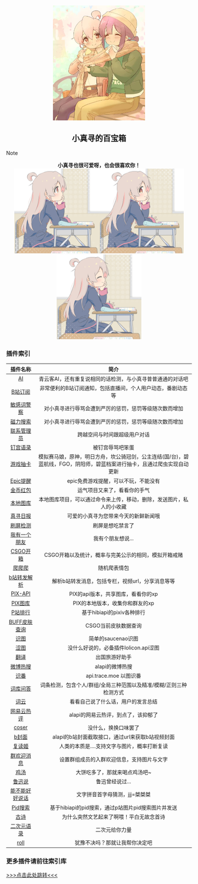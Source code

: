 
<div align=center>

<img width="250" height="312" src="https://github.com/zhenxun-org/zhenxun_bot_plugins/blob/main/docs_image/tt.jpg"/>

## 小真寻的百宝箱

</div>

> [!NOTE]
>
> <div align="center"><b>小真寻也很可爱呀，也会很喜欢你！</b></div>
>
> <div align="center"><img width="230" height="230" src="https://github.com/zhenxun-org/zhenxun_bot_plugins/blob/main/docs_image/tt3.png"/><img width="230" height="230" src="https://github.com/zhenxun-org/zhenxun_bot_plugins/blob/main/docs_image/tt1.png"/><img width="230" height="230" src="https://github.com/zhenxun-org/zhenxun_bot_plugins/blob/main/docs_image/tt2.png"/></div>

### 插件索引

| 插件名称 | 简介 |
| :---: | :---: |
|[AI](https://github.com/zhenxun-org/zhenxun_bot_plugins/tree/main/plugins/ai) | 青云客AI，还有重复说相同的话检测，与小真寻普普通通的对话吧 |
|[B站订阅](https://github.com/zhenxun-org/zhenxun_bot_plugins/tree/main/plugins/bilibili_sub)|非常便利的B站订阅通知，包括直播间，个人用户动态，番剧动态等|
|[敏感词警察](https://github.com/zhenxun-org/zhenxun_bot_plugins/tree/main/plugins/black_word)|对小真寻进行辱骂会遭到严厉的惩罚，惩罚等级随次数而增加|
|[磁力搜索](https://github.com/zhenxun-org/zhenxun_bot_plugins/tree/main/plugins/bt)|对小真寻进行辱骂会遭到严厉的惩罚，惩罚等级随次数而增加|
|[联系管理员](https://github.com/zhenxun-org/zhenxun_bot_plugins/tree/main/plugins/dialogue)|跨越空间与时间跟超级用户对话|
|[钉宫语录](https://github.com/zhenxun-org/zhenxun_bot_plugins/tree/main/plugins/dinggong)|被钉宫辱骂吧笨蛋|
|[游戏抽卡](https://github.com/zhenxun-org/zhenxun_bot_plugins/tree/main/plugins/draw_card)|模拟赛马娘，原神，明日方舟，坎公骑冠剑，公主连结(国/台)，碧蓝航线，FGO，阴阳师，碧蓝档案进行抽卡，且通过爬虫实现自动更新|
|[Epic提醒](https://github.com/zhenxun-org/zhenxun_bot_plugins/tree/main/plugins/epic)|epic免费游戏提醒，可以不玩，不能没有|
|[金币红包](https://github.com/zhenxun-org/zhenxun_bot_plugins/tree/main/plugins/gold_redbag)|运气项目又来了，看看你的手气|
|[本地图库](https://github.com/zhenxun-org/zhenxun_bot_plugins/tree/main/plugins/image_management)|本地图库项目，可以通过命令来上传，移动，删除，发送图片，私人的小收藏|
|[真寻日报](https://github.com/zhenxun-org/zhenxun_bot_plugins/tree/main/plugins/mahiro_report)|可爱的小真寻为您带来今天的新鲜新闻哦|
|[刷屏检测](https://github.com/zhenxun-org/zhenxun_bot_plugins/tree/main/plugins/mute)|刷屏是想吃禁言了|
|[我有一个朋友](https://github.com/zhenxun-org/zhenxun_bot_plugins/tree/main/plugins/one_friend)|我有个朋友想说...|
|[CSGO开箱](https://github.com/zhenxun-org/zhenxun_bot_plugins/tree/main/plugins/open_cases)|CSGO开箱以及统计，概率与完美公示的相同，模拟开箱戒赌|
|[爬爬爬](https://github.com/zhenxun-org/zhenxun_bot_plugins/tree/main/plugins/pa)|随机爬表情包|
|[b站转发解析](https://github.com/zhenxun-org/zhenxun_bot_plugins/tree/main/plugins/parse_bilibili)|解析b站转发消息，包括专栏，视频url，分享消息等等|
|[PIX-API](https://github.com/zhenxun-org/zhenxun_bot_plugins/tree/main/plugins/pix_api)|PIX的api版本，共享图库，看看你的xp|
|[PIX图库](https://github.com/zhenxun-org/zhenxun_bot_plugins/tree/main/plugins/pix_gallery)|PIX的本地版本，收集你和群友的xp|
|[P站排行](https://github.com/zhenxun-org/zhenxun_bot_plugins/tree/main/plugins/pixiv_rank_search)|基于hibiapi的pixiv各种排行|
|[BUFF皮肤查询](https://github.com/zhenxun-org/zhenxun_bot_plugins/tree/main/plugins/search_buff_skin_price)|CSGO当前皮肤数据查询|
|[识图](https://github.com/zhenxun-org/zhenxun_bot_plugins/tree/main/plugins/search_image)|简单的saucenao识图|
|[涩图](https://github.com/zhenxun-org/zhenxun_bot_plugins/tree/main/plugins/send_setu_)|没什么好说的，必备插件lolicon.api涩图|
|[翻译](https://github.com/zhenxun-org/zhenxun_bot_plugins/tree/main/plugins/translate)|出国旅游好助手|
|[微博热搜](https://github.com/zhenxun-org/zhenxun_bot_plugins/tree/main/plugins/wbtop)|alapi的微博热搜|
|[识番](https://github.com/zhenxun-org/zhenxun_bot_plugins/tree/main/plugins/what_anime)|api.trace.moe 以图识番|
|[词库问答](https://github.com/zhenxun-org/zhenxun_bot_plugins/tree/main/plugins/word_bank)| 词条检测，包含个人/群组/全局三种范围以及精准/模糊/正则三种检测方式 |
|[词云](https://github.com/zhenxun-org/zhenxun_bot_plugins/tree/main/plugins/word_clouds)|看看自己说了什么话，用户的发言总结|
|[网易云热评](https://github.com/zhenxun-org/zhenxun_bot_plugins/tree/main/plugins/comments_163)|alapi的网易云热评，到点了，该抑郁了|
|[coser](https://github.com/zhenxun-org/zhenxun_bot_plugins/tree/main/plugins/coser)|没什么，换换口味罢了|
|[b封面](https://github.com/zhenxun-org/zhenxun_bot_plugins/tree/main/plugins/cover)|alapi的b站封面截取接口，通过url来获取b站视频封面|
|[复读姬](https://github.com/zhenxun-org/zhenxun_bot_plugins/tree/main/plugins/fudu)|人类的本质是....支持文字与图片，概率打断复读|
|[群欢迎消息](https://github.com/zhenxun-org/zhenxun_bot_plugins/tree/main/plugins/group_welcome_msg)|设置群组成员的入群欢迎信息，支持图片与文字|
|[鸡汤](https://github.com/zhenxun-org/zhenxun_bot_plugins/tree/main/plugins/jidang)|大饼吃多了，那就来喝点鸡汤吧~|
|[鲁迅说](https://github.com/zhenxun-org/zhenxun_bot_plugins/tree/main/plugins/luxun)|鲁迅曾经说过...|
|[能不能好好说话](https://github.com/zhenxun-org/zhenxun_bot_plugins/tree/main/plugins/nbnhhsh)|文字拼音首字母猜测，jjj=桀桀桀|
|[Pid搜索](https://github.com/zhenxun-org/zhenxun_bot_plugins/tree/main/plugins/pid_search)|基于hibiapi的pid搜索，通过p站图片pid搜索图片并发送|
|[古诗](https://github.com/zhenxun-org/zhenxun_bot_plugins/tree/main/plugins/poetry)|为什么突然文艺起来了啊喂！平白无故念首诗|
|[二次元语录](https://github.com/zhenxun-org/zhenxun_bot_plugins/tree/main/plugins/quotations)|二次元给你力量|
|[roll](https://github.com/zhenxun-org/zhenxun_bot_plugins/tree/main/plugins/roll)|犹豫不决吗？那就让我帮你决定吧|



### 更多插件请前往索引库

[>>>点击此处跳转<<<](https://github.com/zhenxun-org/zhenxun_bot_plugins_index)